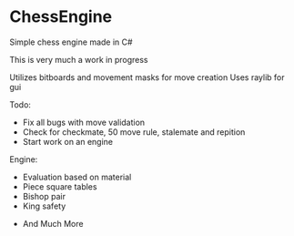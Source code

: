 # ChessEngine
Simple chess engine made in C#


This is very much a work in progress

Utilizes bitboards and movement masks for move creation
Uses raylib for gui

Todo:
- Fix all bugs with move validation
- Check for checkmate, 50 move rule, stalemate and repition
- Start work on an engine


Engine:
- Evaluation based on material
- Piece square tables
- Bishop pair
- King safety
+ And Much More
